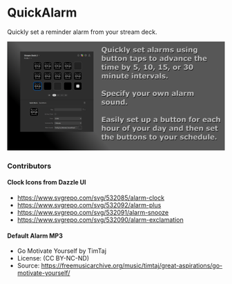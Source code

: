 # QuickAlarm

Quickly set a reminder alarm from your stream deck.

![An image of the property inspector and UI of a Stream Deck running the Quick Alarm plugin](https://github.com/BackTrak/StreamDeckQuickAlarm/blob/main/com.zaphop.quickalarm.sdPlugin/previews/Preview.png?raw=true)

### Contributors

#### Clock Icons from Dazzle UI
* https://www.svgrepo.com/svg/532085/alarm-clock
* https://www.svgrepo.com/svg/532092/alarm-plus
* https://www.svgrepo.com/svg/532091/alarm-snooze
* https://www.svgrepo.com/svg/532090/alarm-exclamation

#### Default Alarm MP3
* Go Motivate Yourself by TimTaj
* License: (CC BY-NC-ND)
* Source: https://freemusicarchive.org/music/timtaj/great-aspirations/go-motivate-yourself/

